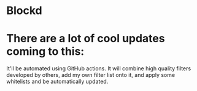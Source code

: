 # Blockd
# There are a lot of cool updates coming to this:

It'll be automated using GitHub actions. It will combine high quality filters developed by others, add my own filter list onto it, and apply some whitelists and be automatically updated. 
